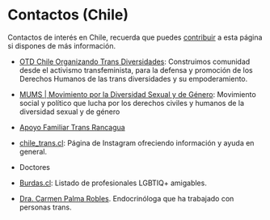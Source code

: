 # Contactos (Chile)

Contactos de interés en Chile, recuerda que puedes [contribuir](contribuir.md) a esta página si dispones de más información.

* [OTD Chile Organizando Trans Diversidades](https://otdchile.org/): Construimos comunidad desde el activismo transfeminista, para la defensa y promoción de los Derechos Humanos de las trans diversidades y su empoderamiento.
* [MUMS | Movimiento por la Diversidad Sexual y de Género](http://mums.cl/): Movimiento social y político que lucha por los derechos civiles y humanos de la diversidad sexual y de género
* [Apoyo Familiar Trans Rancagua](https://instagram.com/apoyofamiliartransrancagua)
* [chile_trans.cl](https://www.instagram.com/chile_trans.cl/?igshid=NzZhOTFlYzFmZQ%3D%3D): Página de Instagram ofreciendo información y ayuda en general.


* Doctores
* [Burdas.cl](https://burdas.cl/profesionales/listado.php): Listado de profesionales LGBTIQ+ amigables.
* [Dra. Carmen Palma Robles](https://www.doctoralia.cl/carmen-palma-robles/endocrinologo/las-condes). Endocrinóloga que ha trabajado con personas trans.
